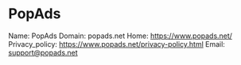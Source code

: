 
# PopAds

Name: PopAds
Domain: popads.net
Home: https://www.popads.net/
Privacy_policy: https://www.popads.net/privacy-policy.html
Email: support@popads.net
